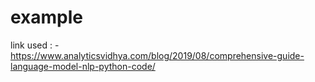 # example
link used : - https://www.analyticsvidhya.com/blog/2019/08/comprehensive-guide-language-model-nlp-python-code/
